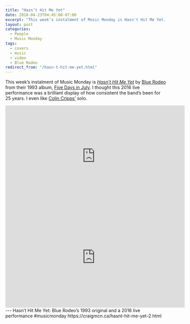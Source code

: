 ```yaml
---
title: "Hasn’t Hit Me Yet"
date: 2018-04-23T04:45:00-07:00
excerpt: "This week’s instalment of Music Monday is Hasn't Hit Me Yet. The 1993 Blue Rodeo original and a 2016 live performance."
layout: post
categories:
  - People
  - Music Monday
tags:
  - covers
  - music
  - video
  - Blue Rodeo
redirect_from: "/hasn-t-hit-me-yet.html"
---
```

This week’s instalment of Music Monday is [_Hasn’t Hit Me Yet_](http://www.bluerodeo.com/discography/five-days-in-july/) by [Blue Rodeo](http://www.bluerodeo.com/) from their 1993 album, [Five Days in July](http://www.bluerodeo.com/discography/five-days-in-july/). I thought this 2016 live performance was a brilliant display of how consistent the band’s been for 25 years. I even like [Colin Cripps’](http://www.colincripps.com/) solo.

<div class="video-container">
  <iframe width="560" height="315" src="https://www.youtube.com/embed/oMt0skVPC0o" frameborder="0" allowfullscreen></iframe>
</div>

<div class="video-container">
  <iframe width="560" height="315" src="https://www.youtube.com/embed/__8KCPb5EJ4" frameborder="0" allowfullscreen></iframe>
</div>
---
Hasn’t Hit Me Yet: Blue Rodeo’s 1993 original and a 2016 live performance #musicmonday https://craigmcn.ca/hasnt-hit-me-yet-2.html
